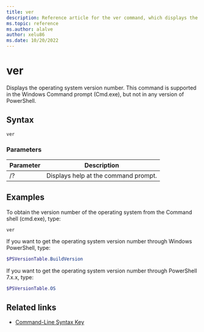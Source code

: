 ```yaml
---
title: ver
description: Reference article for the ver command, which displays the operating system version number.
ms.topic: reference
ms.author: alalve
author: xelu86
ms.date: 10/20/2022
---
```



# ver

Displays the operating system version number. This command is supported in the Windows Command prompt (Cmd.exe), but not in any version of PowerShell.

## Syntax

```
ver
```

### Parameters

| Parameter | Description |
|--|--|
| /? | Displays help at the command prompt. |

## Examples

To obtain the version number of the operating system from the Command shell (cmd.exe), type:

```
ver
```

If you want to get the operating system version number through Windows PowerShell, type:

```powershell
$PSVersionTable.BuildVersion
```

If you want to get the operating system version number through PowerShell 7.x.x, type:

```powershell
$PSVersionTable.OS
```

## Related links

- [Command-Line Syntax Key](command-line-syntax-key.md)
